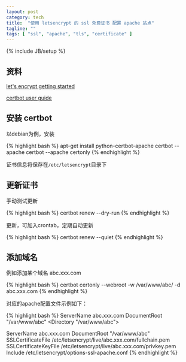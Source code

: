 ```yaml
---
layout: post
category: tech
title:  "使用 letsencrypt 的 ssl 免费证书 配置 apache 站点"
tagline: ""
tags: [ "ssl", "apache", "tls", "certificate" ] 
---
```

{% include JB/setup %}

## 资料

[let's encrypt getting started](https://letsencrypt.org/getting-started/)

[certbot user guide](https://certbot.eff.org/docs/using.html#apache)


## 安装 certbot 

以debian为例，安装

{% highlight bash %}
apt-get install python-certbot-apache 
certbot --apache
certbot --apache certonly
{% endhighlight %}

证书信息将保存在``/etc/letsencrypt``目录下

## 更新证书

手动测试更新

{% highlight bash %}
certbot renew --dry-run
{% endhighlight %}

更新，可加入crontab，定期自动更新

{% highlight bash %}
certbot renew --quiet 
{% endhighlight %}

## 添加域名

例如添加某个域名 abc.xxx.com

{% highlight bash %}
certbot certonly --webroot -w /var/www/abc/ -d abc.xxx.com
{% endhighlight %}

对应的apache配置文件示例如下：

{% highlight bash %}
<VirtualHost abc.xxx.com:80>
ServerName abc.xxx.com
DocumentRoot "/var/www/abc"
<Directory "/var/www/abc">
</Directory>
</VirtualHost>

<IfModule mod_ssl.c>
<VirtualHost abc.xxx.com:443>
ServerName abc.xxx.com
DocumentRoot "/var/www/abc"
<Directory "/var/www/abc">
</Directory>
SSLCertificateFile /etc/letsencrypt/live/abc.xxx.com/fullchain.pem
SSLCertificateKeyFile /etc/letsencrypt/live/abc.xxx.com/privkey.pem
Include /etc/letsencrypt/options-ssl-apache.conf
</VirtualHost>
</IfModule>
{% endhighlight %}
